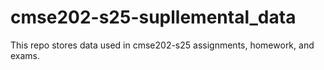 # cmse202-s25-supllemental_data
This repo stores data used in cmse202-s25 assignments, homework, and exams. 

